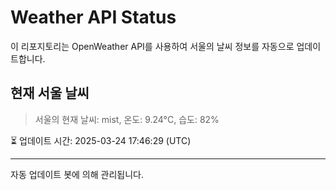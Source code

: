 
# Weather API Status

이 리포지토리는 OpenWeather API를 사용하여 서울의 날씨 정보를 자동으로 업데이트합니다.

## 현재 서울 날씨
> 서울의 현재 날씨: mist, 온도: 9.24°C, 습도: 82%

⏳ 업데이트 시간: 2025-03-24 17:46:29 (UTC)

---
자동 업데이트 봇에 의해 관리됩니다.
